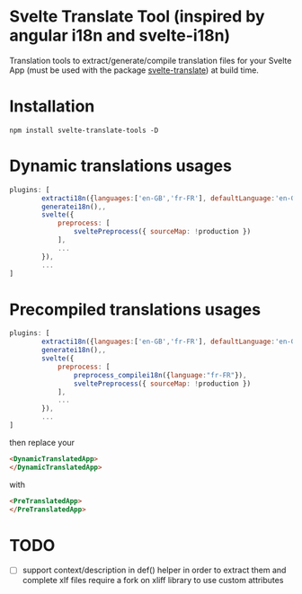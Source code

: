 
# Svelte Translate Tool (inspired by angular i18n and svelte-i18n)

Translation tools to extract/generate/compile translation files for your Svelte App (must be used with the package [svelte-translate](https://github.com/noelmugnier/svelte-translate)) at build time.

# Installation

```node
npm install svelte-translate-tools -D
```

# Dynamic translations usages

```js
plugins: [
		extracti18n({languages:['en-GB','fr-FR'], defaultLanguage:'en-GB'}),
		generatei18n(),,
		svelte({
			preprocess: [	
				sveltePreprocess({ sourceMap: !production })	
			],
			...
		}),
		...
]
```

# Precompiled translations usages

```js
plugins: [
		extracti18n({languages:['en-GB','fr-FR'], defaultLanguage:'en-GB'}),
		generatei18n(),,
		svelte({
			preprocess: [	
				preprocess_compilei18n({language:"fr-FR"}),
				sveltePreprocess({ sourceMap: !production })	
			],
			...
		}),
		...
]
```
then replace your

```html
<DynamicTranslatedApp>	
</DynamicTranslatedApp>
```

with

```html
<PreTranslatedApp>	
</PreTranslatedApp>
```

# TODO

* [ ] support context/description in def() helper in order to extract them and complete xlf files require a fork on xliff library to use custom attributes
